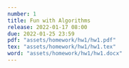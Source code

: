 ```yaml
---
number: 1
title: Fun with Algorithms
release: 2022-01-17 08:00
due: 2022-01-25 23:59
pdf: "assets/homework/hw1/hw1.pdf"
tex: "assets/homework/hw1/hw1.tex"
word: "assets/homework/hw1/hw1.docx"
---
```

